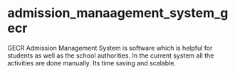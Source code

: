 # admission_manaagement_system_gecr
GECR Admission Management System is software which is helpful for students as well as  the school authorities. In the current system all the activities are done manually.  Its time saving and scalable. 
